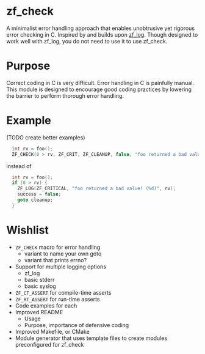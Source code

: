 
# zf_check

A minimalist error handling approach that enables unobtrusive yet rigorous error checking in C.
Inspired by and builds upon [zf_log](https://github.com/wonder-mice/zf_log). Though designed to work
well with zf_log, you do not need to use it to use zf_check.

# Purpose

Correct coding in C is very difficult. Error handling in C is painfully manual. This module is
designed to encourage good coding practices by lowering the barrier to perform thorough error
handling.

# Example

(TODO create better examples)
```c
  int rv = foo();
  ZF_CHECK(0 > rv, ZF_CRIT, ZF_CLEANUP, false, "foo returned a bad value! (%d)", rv);
```
instead of
```c
  int rv = foo();
  if (0 > rv) {
    ZF_LOG(ZF_CRITICAL, "foo returned a bad value! (%d)", rv);
    success = false;
    goto cleanup;
  }
```

# Wishlist
- `ZF_CHECK` macro for error handling
  - variant to name your own goto
  - variant that prints errno?
- Support for multiple logging options
  - zf_log
  - basic stderr
  - basic syslog
- `ZF_CT_ASSERT` for compile-time asserts
- `ZF_RT_ASSERT` for run-time asserts
- Code examples for each
- Improved README
  - Usage
  - Purpose, importance of defensive coding
- Improved Makefile, or CMake
- Module generator that uses template files to create modules preconfigured for zf_check
